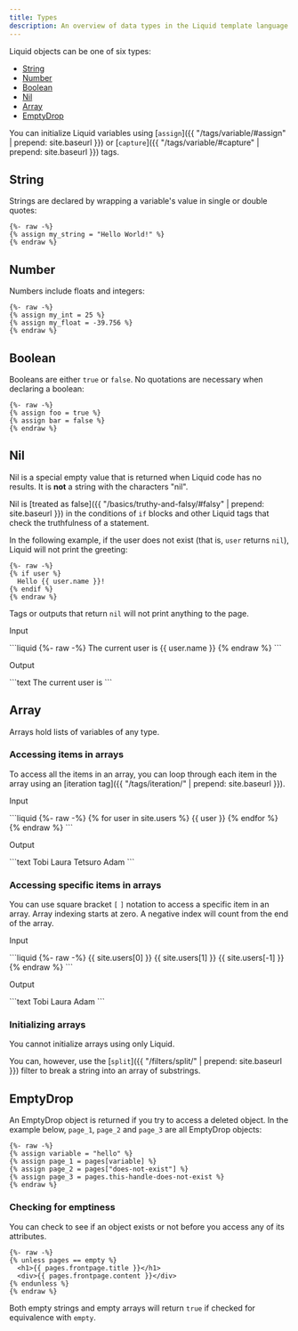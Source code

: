 ```yaml
---
title: Types
description: An overview of data types in the Liquid template language.
---
```


Liquid objects can be one of six types:

- [String](#string)
- [Number](#number)
- [Boolean](#boolean)
- [Nil](#nil)
- [Array](#array)
- [EmptyDrop](#emptydrop)

You can initialize Liquid variables using [`assign`]({{ "/tags/variable/#assign" | prepend: site.baseurl }}) or [`capture`]({{ "/tags/variable/#capture" | prepend: site.baseurl }}) tags.

## String

Strings are declared by wrapping a variable's value in single or double quotes:

```liquid
{%- raw -%}
{% assign my_string = "Hello World!" %}
{% endraw %}
```

## Number

Numbers include floats and integers:

```liquid
{%- raw -%}
{% assign my_int = 25 %}
{% assign my_float = -39.756 %}
{% endraw %}
```

## Boolean

Booleans are either `true` or `false`. No quotations are necessary when declaring a boolean:

```liquid
{%- raw -%}
{% assign foo = true %}
{% assign bar = false %}
{% endraw %}
```

## Nil

Nil is a special empty value that is returned when Liquid code has no results. It is **not** a string with the characters "nil".

Nil is [treated as false]({{ "/basics/truthy-and-falsy/#falsy" | prepend: site.baseurl }}) in the conditions of `if` blocks and other Liquid tags that check the truthfulness of a statement.

In the following example, if the user does not exist (that is, `user` returns `nil`), Liquid will not print the greeting:

```liquid
{%- raw -%}
{% if user %}
  Hello {{ user.name }}!
{% endif %}
{% endraw %}
```

Tags or outputs that return `nil` will not print anything to the page.

<p class="code-label">Input</p>
```liquid
{%- raw -%}
The current user is {{ user.name }}
{% endraw %}
```

<p class="code-label">Output</p>
```text
The current user is
```

## Array

Arrays hold lists of variables of any type.

### Accessing items in arrays

To access all the items in an array, you can loop through each item in the array using an [iteration tag]({{ "/tags/iteration/" | prepend: site.baseurl }}).

<p class="code-label">Input</p>
```liquid
{%- raw -%}
<!-- if site.users = "Tobi", "Laura", "Tetsuro", "Adam" -->
{% for user in site.users %}
  {{ user }}
{% endfor %}
{% endraw %}
```

<p class="code-label">Output</p>
```text
Tobi Laura Tetsuro Adam
```

### Accessing specific items in arrays

You can use square bracket `[` `]` notation to access a specific item in an array. Array indexing starts at zero. A negative index will count from the end of the array.

<p class="code-label">Input</p>
```liquid
{%- raw -%}
<!-- if site.users = "Tobi", "Laura", "Tetsuro", "Adam" -->
{{ site.users[0] }}
{{ site.users[1] }}
{{ site.users[-1] }}
{% endraw %}
```

<p class="code-label">Output</p>
```text
Tobi
Laura
Adam
```

### Initializing arrays

You cannot initialize arrays using only Liquid.

You can, however, use the [`split`]({{ "/filters/split/" | prepend: site.baseurl }}) filter to break a string into an array of substrings.

## EmptyDrop

An EmptyDrop object is returned if you try to access a deleted object. In the example below, `page_1`, `page_2` and `page_3` are all EmptyDrop objects:

```liquid
{%- raw -%}
{% assign variable = "hello" %}
{% assign page_1 = pages[variable] %}
{% assign page_2 = pages["does-not-exist"] %}
{% assign page_3 = pages.this-handle-does-not-exist %}
{% endraw %}
```

### Checking for emptiness

You can check to see if an object exists or not before you access any of its attributes.

```liquid
{%- raw -%}
{% unless pages == empty %}
  <h1>{{ pages.frontpage.title }}</h1>
  <div>{{ pages.frontpage.content }}</div>
{% endunless %}
{% endraw %}
```

Both empty strings and empty arrays will return `true` if checked for equivalence with `empty`.

